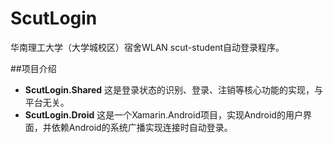 # ScutLogin
华南理工大学（大学城校区）宿舍WLAN scut-student自动登录程序。

##项目介绍
* **ScutLogin.Shared** 这是登录状态的识别、登录、注销等核心功能的实现，与平台无关。
* **ScutLogin.Droid** 这是一个Xamarin.Android项目，实现Android的用户界面，并依赖Android的系统广播实现连接时自动登录。
